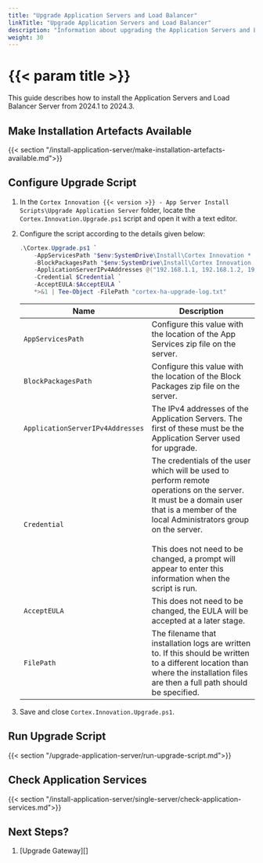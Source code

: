 ```yaml
---
title: "Upgrade Application Servers and Load Balancer"
linkTitle: "Upgrade Application Servers and Load Balancer"
description: "Information about upgrading the Application Servers and Load Balancer Server."
weight: 30
---
```


# {{< param title >}}

This guide describes how to install the Application Servers and Load Balancer Server from 2024.1 to 2024.3.

## Make Installation Artefacts Available

{{< section "/install-application-server/make-installation-artefacts-available.md">}}

## Configure Upgrade Script

1. In the `Cortex Innovation {{< version >}} - App Server Install Scripts\Upgrade Application Server` folder, locate the `Cortex.Innovation.Upgrade.ps1` script and open it with a text editor.
1. Configure the script according to the details given below:

    ```powershell
    .\Cortex.Upgrade.ps1 `
        -AppServicesPath "$env:SystemDrive\Install\Cortex Innovation * - App Services.zip" `
        -BlockPackagesPath "$env:SystemDrive\Install\Cortex Innovation * - Block Packages.zip" `
        -ApplicationServerIPv4Addresses @("192.168.1.1, 192.168.1.2, 192.168.1.3") `
        -Credential $Credential `
        -AcceptEULA:$AcceptEULA `
        *>&1 | Tee-Object -FilePath "cortex-ha-upgrade-log.txt"
    ```

    | Name                                         | Description |
    |----------------------------------------------|-------------|
    |`AppServicesPath`                              | Configure this value with the location of the App Services zip file on the server. |
    |`BlockPackagesPath`                           | Configure this value with the location of the Block Packages zip file on the server. |
    |`ApplicationServerIPv4Addresses`              | The IPv4 addresses of the Application Servers. The first of these must be the Application Server used for upgrade.|
    |`Credential`                                   | The credentials of the user which will be used to perform remote operations on the server. It must be a domain user that is a member of the local Administrators group on the server. <br /><br /> This does not need to be changed, a prompt will appear to enter this information when the script is run. |
    |`AcceptEULA`                                   | This does not need to be changed, the EULA will be accepted at a later stage. |
    |`FilePath`                                   | The filename that installation logs are written to.  If this should be written to a different location than where the installation files are then a full path should be specified. |

1. Save and close `Cortex.Innovation.Upgrade.ps1`.

## Run Upgrade Script

{{< section "/upgrade-application-server/run-upgrade-script.md">}}

## Check Application Services

{{< section "/install-application-server/single-server/check-application-services.md">}}

## Next Steps?

1. [Upgrade Gateway][]
